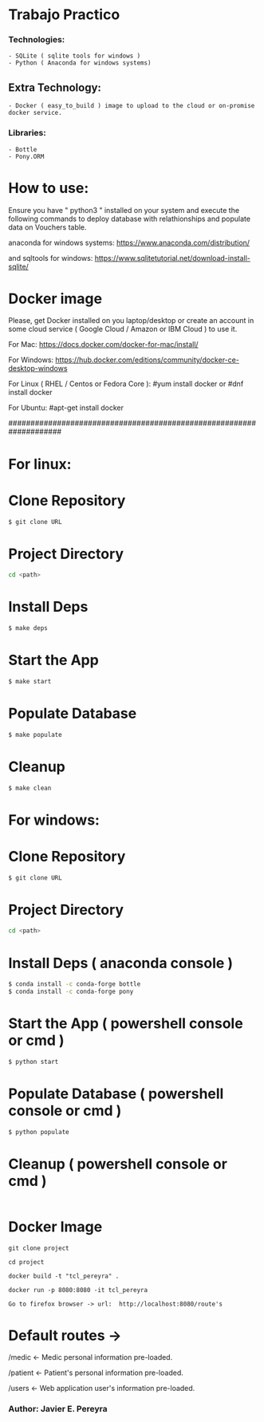 # Trabajo Practico

### Technologies:
    - SQLite ( sqlite tools for windows )
    - Python ( Anaconda for windows systems)

## Extra Technology:
    - Docker ( easy_to_build ) image to upload to the cloud or on-promise docker service.

### Libraries:
    - Bottle
    - Pony.ORM

# How to use:
Ensure you have " python3 " installed on your system and execute the following commands to deploy database with relathionships and populate data on Vouchers table.

anaconda for windows systems:
https://www.anaconda.com/distribution/

and sqltools for windows:
https://www.sqlitetutorial.net/download-install-sqlite/

# Docker image #####################################################
Please, get Docker installed on you laptop/desktop or create an account in some cloud service ( Google Cloud / Amazon or IBM Cloud ) to use it.

For Mac:
https://docs.docker.com/docker-for-mac/install/

For Windows:
https://hub.docker.com/editions/community/docker-ce-desktop-windows

For Linux ( RHEL / Centos or Fedora Core ):
#yum install docker or #dnf install docker

For Ubuntu:
#apt-get install docker

####################################################################

# For linux:

# Clone Repository

```sh
$ git clone URL
```

# Project Directory
```sh 
cd <path>
``` 

# Install Deps
```sh
$ make deps
```

# Start the App
```sh
$ make start
```

# Populate Database
```sh
$ make populate
```

# Cleanup 
```sh
$ make clean
```

# For windows:

# Clone Repository

```sh
$ git clone URL
```

# Project Directory
```sh 
cd <path>
``` 

# Install Deps ( anaconda console )
```sh
$ conda install -c conda-forge bottle
$ conda install -c conda-forge pony
```

# Start the App ( powershell console or cmd )
```sh
$ python start
```

# Populate Database ( powershell console or cmd )
```sh
$ python populate
```

# Cleanup ( powershell console or cmd )
``` delete sqlite.db file
```

# Docker Image
``` 
git clone project
```

``` 
cd project
```

``` 
docker build -t "tcl_pereyra" .
```

``` 
docker run -p 8080:8080 -it tcl_pereyra
```

``` 
Go to firefox browser -> url:  http://localhost:8080/route's
```

# Default routes ->

/medic <- Medic personal information pre-loaded.

/patient <- Patient's personal information pre-loaded.

/users <- Web application user's information pre-loaded.

### Author: Javier E. Pereyra
